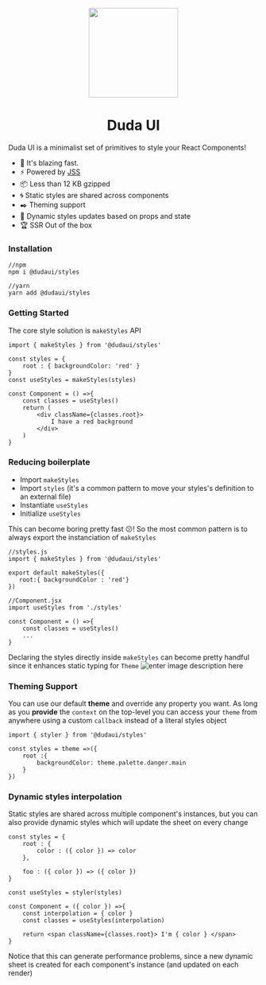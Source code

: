 
<p align="center">
  <img width="180" height="180" src="https://i.imgur.com/y4jhuYG.png">
</p>
<h1 align="center">
  Duda UI
</h1>




Duda UI is a minimalist set of primitives to style your React Components!


-   🚀 It's blazing fast.
-   ⚡️ Powered by  [JSS](https://github.com/cssinjs/jss)
- 📦 Less than 12 KB gzipped
- 🌀 Static styles are shared across components
- ✒️ Theming support
- 💎 Dynamic styles updates based on props and state
- 🏆 SSR Out of the box

### Installation
```
//npm
npm i @dudaui/styles

//yarn
yarn add @dudaui/styles
```

 ### Getting Started
The core style solution is `makeStyles` API

```
import { makeStyles } from '@dudaui/styles'

const styles = {
    root : { backgroundColor: 'red' }
}
const useStyles = makeStyles(styles)

const Component = () =>{
    const classes = useStyles()
	return (
	    <div className={classes.root}> 
	        I have a red background 
	    </div>
	)
}
```


### Reducing boilerplate

 - Import `makeStyles`
 - Import `styles` (it's a common pattern to move your styles's definition to an external file)
 - Instantiate `useStyles`
 - Initialize `useStyles`

This can become boring pretty fast 😕! So the most common pattern is to always export the instanciation of `makeStyles`

```
//styles.js
import { makeStyles } from '@dudaui/styles'
 
export default makeStyles({
   root:{ backgroundColor : 'red'} 
})
```
```
//Component.jsx
import useStyles from './styles'

const Component = () =>{
    const classes = useStyles()
    ...
}
``` 
Declaring the styles directly inside `makeStyles` can become pretty handful since it enhances static typing for `Theme`
![enter image description here](https://i.imgur.com/vH7QTcl.png)

### Theming Support
You can use our default **theme** and override any property you want. As long as you  **provide** the `context` on the top-level you can access your `theme` from anywhere using a custom `callback` instead of a literal styles object

```
import { styler } from '@dudaui/styles'

const styles = theme =>({
    root :{
        backgroundColor: theme.palette.danger.main
    }
})
```

### Dynamic styles interpolation

Static styles are shared across multiple component's instances, but you can also provide dynamic styles which will update the sheet on every change

```
const styles = {
    root : {
        color : ({ color }) => color
    },

    foo : ({ color }) => ({ color })
}

const useStyles = styler(styles)

const Component = ({ color }) =>{
    const interpolation = { color }
    const classes = useStyles(interpolation)

	return <span className={classes.root}> I'm { color } </span>
}
```
Notice that this can generate performance problems, since a new dynamic sheet is created for each component's instance (and updated on each render)
